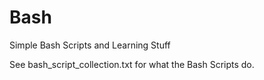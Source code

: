 # Bash
Simple Bash Scripts and Learning Stuff

See bash_script_collection.txt for what the Bash Scripts do.

